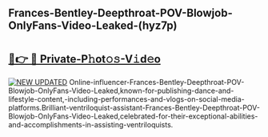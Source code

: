 ## Frances-Bentley-Deepthroat-POV-Blowjob-OnlyFans-Video-Leaked-(hyz7p)


# <h2><a href="https://mediaupload.pro?-19M">🔗👉 🔴 Private-P𝚑ot𝚘𝚜-V𝚒d𝚎o</a></h2>

[![NEW UPDATED](https://i.imgur.com/0qMVB7G.gif)](https://mediaupload.pro?-19M)
Online-influencer-Frances-Bentley-Deepthroat-POV-Blowjob-OnlyFans-Video-Leaked,known-for-publishing-dance-and-lifestyle-content,-including-performances-and-vlogs-on-social-media-platforms.Brilliant-ventriloquist-assistant-Frances-Bentley-Deepthroat-POV-Blowjob-OnlyFans-Video-Leaked,celebrated-for-their-exceptional-abilities-and-accomplishments-in-assisting-ventriloquists.  